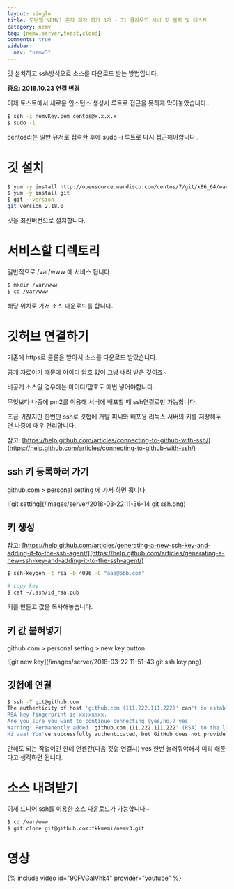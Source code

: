 ```yaml
---
layout: single
title: 모던웹(NEMV) 혼자 제작 하기 3기 - 31 클라우드 서버 깃 설치 및 테스트
category: nemv
tag: [nemv,server,toast,cloud]
comments: true
sidebar:
  nav: "nemv3"
---
```


깃 설치하고 ssh방식으로 소스를 다운로드 받는 방법입니다.

**중요: 2018.10.23 연결 변경**
  
이제 토스트에서 새로운 인스턴스 생성시 루트로 접근을 못하게 막아놓았습니다..

```bash
$ ssh -i nemvKey.pem centos@x.x.x.x
$ sudo -i
```

centos라는 일반 유저로 접속한 후에 sudo -i 루트로 다시 접근해야합니다..

# 깃 설치

```bash
$ yum -y install http://opensource.wandisco.com/centos/7/git/x86_64/wandisco-git-release-7-2.noarch.rpm
$ yum -y install git
$ git --version
git version 2.18.0
```

깃을 최신버전으로 설치합니다.

# 서비스할 디렉토리

일반적으로 /var/www 에 서비스 됩니다.

```bash
$ mkdir /var/www
$ cd /var/www
```

해당 위치로 가서 소스 다운로드를 합니다.

# 깃허브 연결하기

기존에 https로 클론을 받아서 소스를 다운로드 받았습니다.

공개 자료이기 때문에 아이디 암호 없이 그냥 내려 받은 것이죠~

비공개 소스일 경우에는 아이디/암호도 매번 넣어야합니다.
 
무엇보다 나중에 pm2를 이용해 서버에 배포할 때 ssh연결로만 가능합니다.

조금 귀찮지만 한번만 ssh로 깃헙에 개발 피씨와 배포용 리눅스 서버의 키를 저장해두면 나중에 매우 편리합니다.

참고: [https://help.github.com/articles/connecting-to-github-with-ssh/](https://help.github.com/articles/connecting-to-github-with-ssh/)

## ssh 키 등록하러 가기

github.com > personal setting 에 가서 하면 됩니다.

![git setting](/images/server/2018-03-22 11-36-14 git ssh.png)

## 키 생성

참고: [https://help.github.com/articles/generating-a-new-ssh-key-and-adding-it-to-the-ssh-agent/](https://help.github.com/articles/generating-a-new-ssh-key-and-adding-it-to-the-ssh-agent/)

```bash
$ ssh-keygen -t rsa -b 4096 -C "aaa@bbb.com"

# copy key
$ cat ~/.ssh/id_rsa.pub
```

키를 만들고 값을 복사해놓습니다.


## 키 값 붙혀넣기

github.com > personal setting > new key button

![git new key](/images/server/2018-03-22 11-51-43 git ssh key.png)

## 깃헙에 연결

```bash
$ ssh -T git@github.com
The authenticity of host 'github.com (111.222.111.222)' can't be established.
RSA key fingerprint is xx:xx:xx.
Are you sure you want to continue connecting (yes/no)? yes
Warning: Permanently added 'github.com,111.222.111.222' (RSA) to the list of known hosts.
Hi aaa! You've successfully authenticated, but GitHub does not provide shell access.
```

안해도 되는 작업이긴 한데 언젠간(다음 깃헙 연결시) yes 한번 눌러줘야해서 미리 해둔다고 생각하면 됩니다.

# 소스 내려받기

이제 드디어 ssh를 이용한 소스 다운로드가 가능합니다~

```bash
$ cd /var/www
$ git clone git@github.com:fkkmemi/nemv3.git
```

# 영상

{% include video id="90FVGaIVhk4" provider="youtube" %}   




